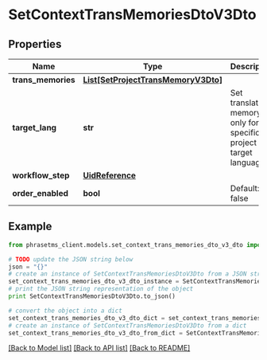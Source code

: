 # SetContextTransMemoriesDtoV3Dto

## Properties

| Name               | Type                                                                  | Description                                                          | Notes      |
| ------------------ | --------------------------------------------------------------------- | -------------------------------------------------------------------- | ---------- |
| **trans_memories** | [**List[SetProjectTransMemoryV3Dto]**](SetProjectTransMemoryV3Dto.md) |                                                                      |
| **target_lang**    | **str**                                                               | Set translation memory only for the specific project target language | [optional] |
| **workflow_step**  | [**UidReference**](UidReference.md)                                   |                                                                      | [optional] |
| **order_enabled**  | **bool**                                                              | Default: false                                                       | [optional] |

## Example

```python
from phrasetms_client.models.set_context_trans_memories_dto_v3_dto import SetContextTransMemoriesDtoV3Dto

# TODO update the JSON string below
json = "{}"
# create an instance of SetContextTransMemoriesDtoV3Dto from a JSON string
set_context_trans_memories_dto_v3_dto_instance = SetContextTransMemoriesDtoV3Dto.from_json(json)
# print the JSON string representation of the object
print SetContextTransMemoriesDtoV3Dto.to_json()

# convert the object into a dict
set_context_trans_memories_dto_v3_dto_dict = set_context_trans_memories_dto_v3_dto_instance.to_dict()
# create an instance of SetContextTransMemoriesDtoV3Dto from a dict
set_context_trans_memories_dto_v3_dto_from_dict = SetContextTransMemoriesDtoV3Dto.from_dict(set_context_trans_memories_dto_v3_dto_dict)
```

[[Back to Model list]](../README.md#documentation-for-models) [[Back to API list]](../README.md#documentation-for-api-endpoints) [[Back to README]](../README.md)
